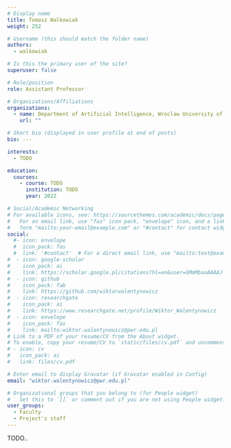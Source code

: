 ```yaml
---
# Display name
title: Tomasz Walkowiak
weight: 252

# Username (this should match the folder name)
authors:
  - walkowiak

# Is this the primary user of the site?
superuser: false

# Role/position
role: Assistant Professor

# Organizations/Affiliations
organizations:
  - name: Department of Artificial Intelligence, Wroclaw University of Science and Technology
    url: ""

# Short bio (displayed in user profile at end of posts)
bio: ---

interests:
  - TODO

education:
  courses:
    - course: TODO
      institution: TODO
      year: 2022

# Social/Academic Networking
# For available icons, see: https://sourcethemes.com/academic/docs/page-builder/#icons
#   For an email link, use "fas" icon pack, "envelope" icon, and a link in the
#   form "mailto:your-email@example.com" or "#contact" for contact widget.
social:
  #- icon: envelope
  #  icon_pack: fas
  #  link: '#contact'  # For a direct email link, use "mailto:test@example.org".
#  - icon: google-scholar
#    icon_pack: ai
#    link: https://scholar.google.pl/citations?hl=en&user=GMmMbaoAAAAJ
#  - icon: github
#    icon_pack: fab
#    link: https://github.com/wiktorwalentynowicz
#  - icon: researchgate
#    icon_pack: ai
#    link: https://www.researchgate.net/profile/Wiktor_Walentynowicz
#  - icon: envelope
#    icon_pack: fas
#    link: mailto:wiktor.walentynowicz@pwr.edu.pl
# Link to a PDF of your resume/CV from the About widget.
# To enable, copy your resume/CV to `static/files/cv.pdf` and uncomment the lines below.
# - icon: cv
#   icon_pack: ai
#   link: files/cv.pdf

# Enter email to display Gravatar (if Gravatar enabled in Config)
email: "wiktor.walentynowicz@pwr.edu.pl"

# Organizational groups that you belong to (for People widget)
#   Set this to `[]` or comment out if you are not using People widget.
user_groups:
  - Faculty
  - Project's staff
---
```


TODO..